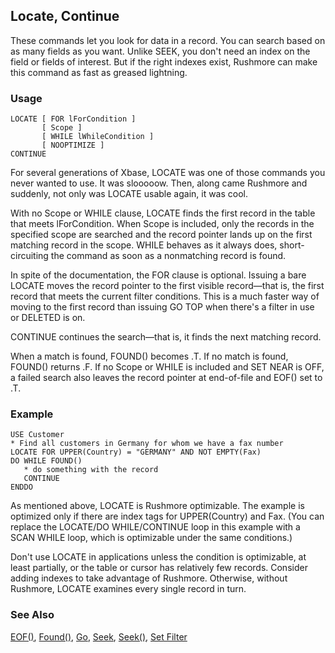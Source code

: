 ## Locate, Continue

These commands let you look for data in a record. You can search based on as many fields as you want. Unlike SEEK, you don't need an index on the field or fields of interest. But if the right indexes exist, Rushmore can make this command as fast as greased lightning.

### Usage

```foxpro
LOCATE [ FOR lForCondition ]
       [ Scope ]
       [ WHILE lWhileCondition ]
       [ NOOPTIMIZE ]
CONTINUE
```

For several generations of Xbase, LOCATE was one of those commands you never wanted to use. It was slooooow. Then, along came Rushmore and suddenly, not only was LOCATE usable again, it was cool. 

With no Scope or WHILE clause, LOCATE finds the first record in the table that meets lForCondition. When Scope is included, only the records in the specified scope are searched and the record pointer lands up on the first matching record in the scope. WHILE behaves as it always does, short-circuiting the command as soon as a nonmatching record is found.

In spite of the documentation, the FOR clause is optional. Issuing a bare LOCATE moves the record pointer to the first visible record&mdash;that is, the first record that meets the current filter conditions. This is a much faster way of moving to the first record than issuing GO TOP when there's a filter in use or DELETED is on.

CONTINUE continues the search&mdash;that is, it finds the next matching record.

When a match is found, FOUND() becomes .T. If no match is found, FOUND() returns .F. If no Scope or WHILE is included and SET NEAR is OFF, a failed search also leaves the record pointer at end-of-file and EOF() set to .T.

### Example

```foxpro
USE Customer
* Find all customers in Germany for whom we have a fax number
LOCATE FOR UPPER(Country) = "GERMANY" AND NOT EMPTY(Fax)
DO WHILE FOUND()
   * do something with the record
   CONTINUE
ENDDO
```

As mentioned above, LOCATE is Rushmore optimizable. The example is optimized only if there are index tags for UPPER(Country) and Fax. (You can replace the LOCATE/DO WHILE/CONTINUE loop in this example with a SCAN WHILE loop, which is optimizable under the same conditions.)

Don't use LOCATE in applications unless the condition is optimizable, at least partially, or the table or cursor has relatively few records. Consider adding indexes to take advantage of Rushmore. Otherwise, without Rushmore, LOCATE examines every single record in turn. 

### See Also

[EOF()](s4g038.md), [Found()](s4g423.md), [Go](s4g079.md), [Seek](s4g267.md), [Seek()](s4g267.md), [Set Filter](s4g092.md)